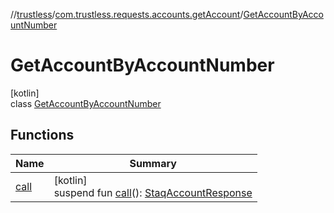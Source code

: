 //[trustless](../../../index.md)/[com.trustless.requests.accounts.getAccount](../index.md)/[GetAccountByAccountNumber](index.md)

# GetAccountByAccountNumber

[kotlin]\
class [GetAccountByAccountNumber](index.md)

## Functions

| Name | Summary |
|---|---|
| [call](call.md) | [kotlin]<br>suspend fun [call](call.md)(): [StaqAccountResponse](../../com.trustless.requests.accounts/-staq-account-response/index.md) |
